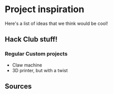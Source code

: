 # Project inspiration



Here's a list of ideas that we think would be cool!
## Hack Club stuff!

### Regular Custom projects
- Claw machine
- 3D printer, but with a twist


## Sources